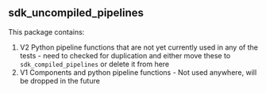 ## sdk_uncompiled_pipelines

This package contains:
1. V2 Python pipeline functions that are not yet currently used in any of the tests - need to checked for duplication and either move these to `sdk_compiled_pipelines` or delete it from here
2. V1 Components and python pipeline functions - Not used anywhere, will be dropped in the future